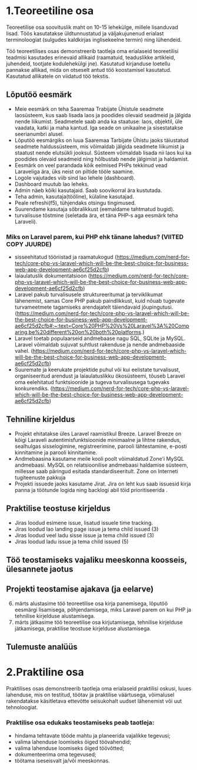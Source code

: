 # 1.Teoreetiline osa
Teoreetilise osa soovituslik maht on 10-15 lehekülge, millele lisanduvad lisad. Töös kasutatakse üldtunnustatud ja väljakujunenud erialast terminoloogiat (sulgudes kaldkirjas inglisekeelne termin) ning lühendeid.

Töö teoreetilises osas demonstreerib taotleja oma erialaseid teoreetilisi teadmisi kasutades erinevaid allikaid (raamatuid, teaduslikke artikleid, juhendeid, tootjate kodulehekülgi jne). Kasutatud kirjanduse loetellu pannakse allikad, mida on otseselt antud töö koostamisel kasutatud. Kasutatud allikatele on viidatud töö tekstis.

## Lõputöö eesmärk
- Meie eesmärk on teha Saaremaa Trabijate Ühistule seadmete laosüsteem, kus saab lisada laos ja poodides olevaid seadmeid ja jälgida nende liikumist. Seadmetele saab anda ka staatuse: laos, objektil, üle vaadata, katki ja maha kantud. Iga seade on unikaalne ja sisestatakse seerianumbri alusel.
- Lõputöö eesmärgiks on luua Saaremaa Tarbijate Ühistu jaoks täiustatud seadmete haldussüsteem, mis võimaldab jälgida seadmete liikumist ja staatust nende elutsükli jooksul. Süsteem võimaldab lisada nii laos kui ka poodides olevaid seadmeid ning hõlbustab nende jälgimist ja haldamist.
- Eesmärk on veel parandada kõik eelmised PHPs tekkinud vead Laraveliga ära, üks neist on piltide tööle saamine.
- Logole vajutades viib sind lao lehele (dashboard).
- Dashboard muutub lao leheks.
- Admin näeb kõiki kasutajaid. Saab soovikorral ära kustutada.
- Teha admin, kasutaja(tööline), külaline kasutajad.
- Peale refreshi(f5), tühjendaks otsingu tingimused.
- Suurendame kasutaja sõbralikkust (eemaldame tahtmatud bugid).
- turvalisuse tõstmine (seletada ära, et täna PHP-s aga eesmärk teha Laraveli).


### Miks on Laravel parem, kui PHP ehk tänane lahedus? (VIITED COPY JUURDE)
- sisseehitatud tööriistad ja raamatukogud (https://medium.com/nerd-for-tech/core-php-vs-laravel-which-will-be-the-best-choice-for-business-web-app-development-ae6cf25d2cfb)
- laiaulatuslik dokumentatsioon (https://medium.com/nerd-for-tech/core-php-vs-laravel-which-will-be-the-best-choice-for-business-web-app-development-ae6cf25d2cfb)
- Laravel pakub turvalisusele struktureeritumat ja terviklikumat lähenemist, samas Core PHP pakub paindlikkust, kuid nõuab tugevate turvameetmete tagamiseks arendajatelt täiendavaid jõupingutusi. (https://medium.com/nerd-for-tech/core-php-vs-laravel-which-will-be-the-best-choice-for-business-web-app-development-ae6cf25d2cfb#:~:text=Core%20PHP%20Vs%20Laravel%3A%20Comparing,be%20different%20on%20both%20platforms.)
- Laravel toetab populaarseid andmebaase nagu SQL, SQLite ja MySQL. Laravel võimaldab sujuvat suhtlust rakenduse ja nende andmebaaside vahel. (https://medium.com/nerd-for-tech/core-php-vs-laravel-which-will-be-the-best-choice-for-business-web-app-development-ae6cf25d2cfb)
- Suuremate ja keerukate projektide puhul või kui eelistate turvalisust, organiseeritud arendust ja laiaulatuslikku ökosüsteemi, tõuseb Laravel oma eelehitatud funktsioonide ja tugeva turvalisusega tugevaks konkurendiks. (https://medium.com/nerd-for-tech/core-php-vs-laravel-which-will-be-the-best-choice-for-business-web-app-development-ae6cf25d2cfb)

## Tehniline kirjeldus
- Projekt ehitatakse üles Laravel raamistikul Breeze. Laravel Breeze on kõigi Laraveli autentimisfunktsioonide minimaalne ja lihtne rakendus, sealhulgas sisselogimine, registreerimine, parooli lähtestamine, e-posti kinnitamine ja parooli kinnitamine.
- Andmebaasina kasutame meile kooli poolt võimaldatud Zone'i MySQL andmebaasi. MySQL on relatsioonilise andmebaasi haldamise süsteem, millesse saab päringud esitada standardiseeritult. Zone on Interneti tugiteenuste pakkuja
- Projekti issuede jaoks kasutame Jirat. Jira on leht kus saab issuesid kirja panna ja töötunde logida ning backlogi abil töid prioritiseerida .
  
## Praktilise teostuse kirjeldus
- Jiras loodud esimene issue, lisatud issuele time tracking.
- Jiras loodud lao landing page issue ja tema child issued (3)
- Jiras loodud veel ladu sisse issue ja tema child issued (3)
- Jiras loodud ladu issue ja tema child issued (5)

## Töö teostamiseks vajaliku meeskonna koosseis, ülesannete jaotus

## Projekti teostamise ajakava (ja eelarve)
6. märts alustasime töö teoreetilise osa kirja panemisega, lõputöö eesmärgi lisamisega, põhjendamisega, miks Laravel parem on kui PHP ja tehnilise kirjelduse alustamisega.
7. märts jätkasime töö teoreetilise osa kirjutamisega, tehnilise kirjelduse jätkamisega, praktilise teostuse kirjelduse alustamisega.


## Tulemuste analüüs




# 2.Praktiline osa 
Praktilises osas demonstreerib taotleja oma erialaseid praktilisi oskusi, luues lahenduse, mis on testitud, töötav ja praktilise väärtusega, võimalusel rakendatakse käsitletava ettevõtte seisukohalt uudset lähenemist või uut tehnoloogiat. 

### Praktilise osa edukaks teostamiseks peab taotleja: 
-	hindama tehtavate tööde mahtu ja planeerida vajalikke tegevusi; 
-	valima lahenduse loomiseks õiged töövahendid; 
-	valima lahenduse loomiseks õiged töövõtted; 
-	dokumenteerima oma tegevused; 
-	töötama iseseisvalt ja/või meeskonnas.  

